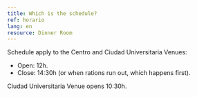 ```yaml
---
title: Which is the schedule?
ref: horario
lang: en
resource: Dinner Room
---
```



Schedule apply to the Centro and Ciudad Universitaria Venues:

* Open: 12h.
* Close: 14:30h (or when rations run out, which happens first).

Ciudad Universitaria Venue opens 10:30h.
